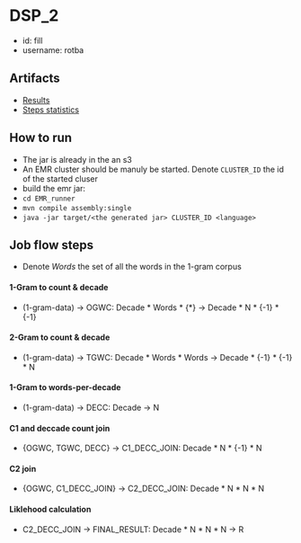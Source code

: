 # DSP_2
- id: fill
- username: rotba

## Artifacts
- [Results](https://s3.console.aws.amazon.com/s3/buckets/jarbucket1653138772100?region=us-east-1&prefix=fouts/&showversions=false)
- [Steps statistics](https://s3.console.aws.amazon.com/s3/buckets/aws-logs-494081938343-us-east-1?region=us-east-1&prefix=elasticmapreduce/j-1DFJDUJD78PTU/steps/&showversions=false)

## How to run
- The jar is already in the an s3
- An EMR cluster should be manuly be started. Denote `CLUSTER_ID` the id of the started cluser
- build the emr jar:
 - `cd EMR_runner`
 - `mvn compile assembly:single`
 - `java -jar target/<the generated jar> CLUSTER_ID <language>` 
 
## Job flow steps
 - Denote _Words_ the set of all the words in the 1-gram corpus
 #### 1-Gram to count & decade
 - (1-gram-data) -> OGWC: Decade * Words * {*} -> Decade * N * {-1} * {-1}
 #### 2-Gram to count & decade
 - (1-gram-data) -> TGWC: Decade * Words * Words -> Decade * {-1} * {-1} * N
 #### 1-Gram to words-per-decade
 - (1-gram-data) -> DECC: Decade -> N
 #### C1 and deccade count join
 - {OGWC, TGWC, DECC} -> C1_DECC_JOIN: Decade * N * {-1} * N
 #### C2 join
 - {OGWC, C1_DECC_JOIN} -> C2_DECC_JOIN: Decade * N * N * N
 #### Liklehood calculation
 - C2_DECC_JOIN -> FINAL_RESULT: Decade * N * N * N -> R
 

